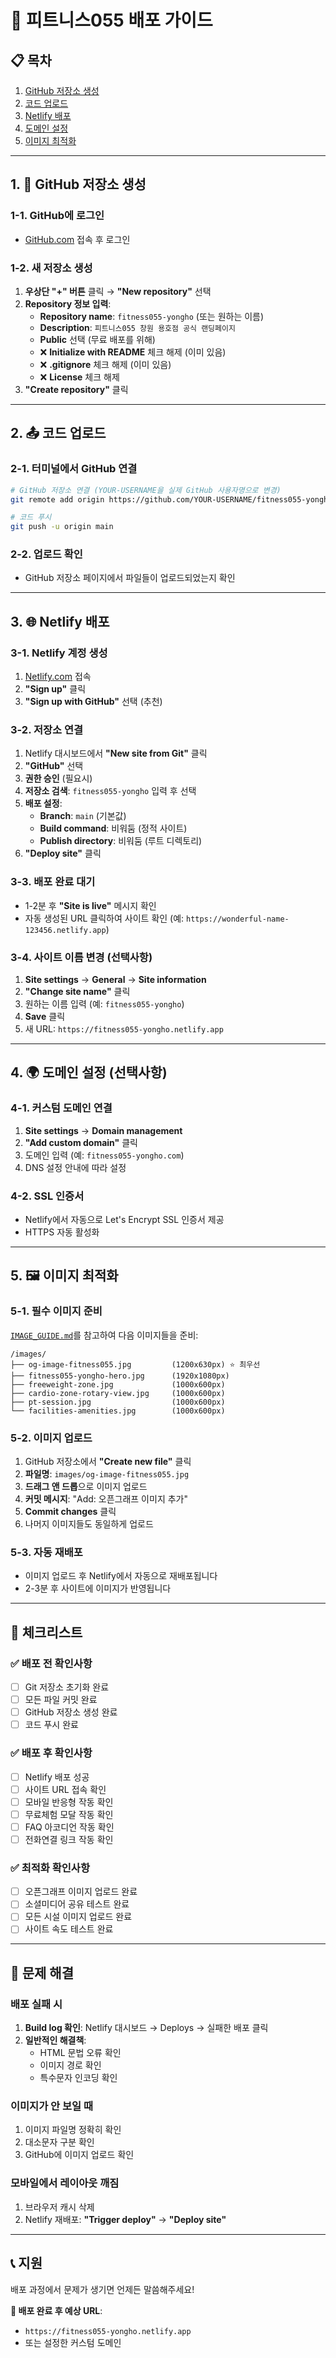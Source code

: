 # 🚀 피트니스055 배포 가이드

## 📋 목차
1. [GitHub 저장소 생성](#1-github-저장소-생성)
2. [코드 업로드](#2-코드-업로드)
3. [Netlify 배포](#3-netlify-배포)
4. [도메인 설정](#4-도메인-설정-선택사항)
5. [이미지 최적화](#5-이미지-최적화)

---

## 1. 📂 GitHub 저장소 생성

### 1-1. GitHub에 로그인
- [GitHub.com](https://github.com) 접속 후 로그인

### 1-2. 새 저장소 생성
1. **우상단 "+" 버튼** 클릭 → **"New repository"** 선택
2. **Repository 정보 입력**:
   - **Repository name**: `fitness055-yongho` (또는 원하는 이름)
   - **Description**: `피트니스055 창원 용호점 공식 랜딩페이지`
   - **Public** 선택 (무료 배포를 위해)
   - ❌ **Initialize with README** 체크 해제 (이미 있음)
   - ❌ **.gitignore** 체크 해제 (이미 있음)
   - ❌ **License** 체크 해제
3. **"Create repository"** 클릭

---

## 2. 📤 코드 업로드

### 2-1. 터미널에서 GitHub 연결
```bash
# GitHub 저장소 연결 (YOUR-USERNAME을 실제 GitHub 사용자명으로 변경)
git remote add origin https://github.com/YOUR-USERNAME/fitness055-yongho.git

# 코드 푸시
git push -u origin main
```

### 2-2. 업로드 확인
- GitHub 저장소 페이지에서 파일들이 업로드되었는지 확인

---

## 3. 🌐 Netlify 배포

### 3-1. Netlify 계정 생성
1. [Netlify.com](https://netlify.com) 접속
2. **"Sign up"** 클릭
3. **"Sign up with GitHub"** 선택 (추천)

### 3-2. 저장소 연결
1. Netlify 대시보드에서 **"New site from Git"** 클릭
2. **"GitHub"** 선택
3. **권한 승인** (필요시)
4. **저장소 검색**: `fitness055-yongho` 입력 후 선택
5. **배포 설정**:
   - **Branch**: `main` (기본값)
   - **Build command**: 비워둠 (정적 사이트)
   - **Publish directory**: 비워둠 (루트 디렉토리)
6. **"Deploy site"** 클릭

### 3-3. 배포 완료 대기
- 1-2분 후 **"Site is live"** 메시지 확인
- 자동 생성된 URL 클릭하여 사이트 확인 (예: `https://wonderful-name-123456.netlify.app`)

### 3-4. 사이트 이름 변경 (선택사항)
1. **Site settings** → **General** → **Site information**
2. **"Change site name"** 클릭
3. 원하는 이름 입력 (예: `fitness055-yongho`)
4. **Save** 클릭
5. 새 URL: `https://fitness055-yongho.netlify.app`

---

## 4. 🌍 도메인 설정 (선택사항)

### 4-1. 커스텀 도메인 연결
1. **Site settings** → **Domain management**
2. **"Add custom domain"** 클릭
3. 도메인 입력 (예: `fitness055-yongho.com`)
4. DNS 설정 안내에 따라 설정

### 4-2. SSL 인증서
- Netlify에서 자동으로 Let's Encrypt SSL 인증서 제공
- HTTPS 자동 활성화

---

## 5. 🖼️ 이미지 최적화

### 5-1. 필수 이미지 준비
[`IMAGE_GUIDE.md`](./IMAGE_GUIDE.md)를 참고하여 다음 이미지들을 준비:

```
/images/
├── og-image-fitness055.jpg         (1200x630px) ⭐ 최우선
├── fitness055-yongho-hero.jpg      (1920x1080px)
├── freeweight-zone.jpg             (1000x600px)
├── cardio-zone-rotary-view.jpg     (1000x600px)
├── pt-session.jpg                  (1000x600px)
└── facilities-amenities.jpg        (1000x600px)
```

### 5-2. 이미지 업로드
1. GitHub 저장소에서 **"Create new file"** 클릭
2. **파일명**: `images/og-image-fitness055.jpg`
3. **드래그 앤 드롭**으로 이미지 업로드
4. **커밋 메시지**: "Add: 오픈그래프 이미지 추가"
5. **Commit changes** 클릭
6. 나머지 이미지들도 동일하게 업로드

### 5-3. 자동 재배포
- 이미지 업로드 후 Netlify에서 자동으로 재배포됩니다
- 2-3분 후 사이트에 이미지가 반영됩니다

---

## 🎯 체크리스트

### ✅ 배포 전 확인사항
- [ ] Git 저장소 초기화 완료
- [ ] 모든 파일 커밋 완료
- [ ] GitHub 저장소 생성 완료
- [ ] 코드 푸시 완료

### ✅ 배포 후 확인사항
- [ ] Netlify 배포 성공
- [ ] 사이트 URL 접속 확인
- [ ] 모바일 반응형 작동 확인
- [ ] 무료체험 모달 작동 확인
- [ ] FAQ 아코디언 작동 확인
- [ ] 전화연결 링크 작동 확인

### ✅ 최적화 확인사항
- [ ] 오픈그래프 이미지 업로드 완료
- [ ] 소셜미디어 공유 테스트 완료
- [ ] 모든 시설 이미지 업로드 완료
- [ ] 사이트 속도 테스트 완료

---

## 🚨 문제 해결

### 배포 실패 시
1. **Build log 확인**: Netlify 대시보드 → Deploys → 실패한 배포 클릭
2. **일반적인 해결책**:
   - HTML 문법 오류 확인
   - 이미지 경로 확인
   - 특수문자 인코딩 확인

### 이미지가 안 보일 때
1. 이미지 파일명 정확히 확인
2. 대소문자 구분 확인
3. GitHub에 이미지 업로드 확인

### 모바일에서 레이아웃 깨짐
1. 브라우저 캐시 삭제
2. Netlify 재배포: **"Trigger deploy"** → **"Deploy site"**

---

## 📞 지원

배포 과정에서 문제가 생기면 언제든 말씀해주세요!

**🎉 배포 완료 후 예상 URL**: 
- `https://fitness055-yongho.netlify.app`
- 또는 설정한 커스텀 도메인